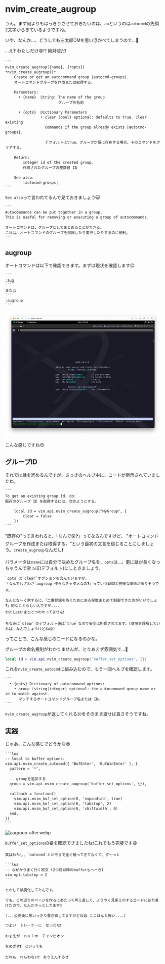 # nvim_create_augroup

うん。まず何よりもはっきりさせておきたいのは、`au`というのは`autocmd`の先頭2文字からきているようですね。

いや、なんか...、どうしても三太郎CMを思い浮かべてしまうので...🍑

...え❓ わたしだけ😧⁉️ 絶対嘘だ❗

~~~admonish info title=":h nvim_create_augroup"
```
nvim_create_augroup({name}, {*opts})                   *nvim_create_augroup()*
    Create or get an autocommand group |autocmd-groups|.
    オートコマンドグループを作成または取得する。

    Parameters:  
      • {name}  String: The name of the group
                        グループの名前

      • {opts}  Dictionary Parameters
                • clear (bool) optional: defaults to true. Clear existing
                  commands if the group already exists |autocmd-groups|.

                  デフォルトはtrue。グループが既に存在する場合、そのコマンドをクリアする。

    Return:  
        Integer id of the created group.
        作成されたグループの整数値 ID

    See also:  
        |autocmd-groups|
```
~~~

`See also`って言われてるんで見ておきましょう😺

~~~admonish info title=":h autocmd-groups"
```
Autocommands can be put together in a group. 
This is useful for removing or executing a group of autocommands.

オートコマンドは、グループとしてまとめることができる。
これは、オートコマンドのグループを削除したり実行したりするのに便利。
```
~~~

## augroup

オートコマンドは以下で確認できます。まずは現状を確認します😌

~~~admonish quote
```
:aug
```
または
```
:augroup
```
~~~

![augroup-before.webp](img/augroup-before.webp)

こんな感じですね😌

## グループID

それでは話を進めるんですが、さっきのヘルプ中に、コードが例示されていましたね。

~~~admonish info title=":h nvim_create_augroup"
```
To get an existing group id, do:  
既存のグループ ID を取得するには、次のようにする。 

    local id = vim.api.nvim_create_augroup("MyGroup", {
        clear = false
    })
``` 
~~~

"既存の"って言われると、「なんで😮❓」ってなるんですけど、
"オートコマンドグループを作成または取得する。"という最初の文言を信じることにしましょう。`create_augroup`なんだし❗

パラメータは`name`には自分で決めたグループ名を、`opts`は...。更に話が長くなっちゃうんで空っぽ(デフォルト)にしときましょう。

```admonish note
`opts`は`clear`オプションを含んでいますが、
「なんでわざわざ`augroup`作らなきゃダメなの❓」っていう疑問と密接な関係がありそうです。

なんとな〜く察するに、「二重登録を防ぐためにある程度まとめて制御できた方がいいでしょ❓」的なことらしいんですが...、
わたしはいまひとつわかってません❗

ちなみに`clear`のデフォルト値は`true`なので安全は担保されてます。(意味を理解していれば、なんでしょうけどね😅)
```

ってことで、こんな感じのコードになるのかな。

グループの命名規則がわかりませんが、とりあえず雰囲気で...🤫

```lua
local id = vim.api.nvim_create_augroup("buffer_set_options", {})
``````

これを`nvim_create_autocmd`に組み込むので、もう一回ヘルプを確認します。

~~~admonish info title=":h nvim_create_autocmd"
```
  • {opts} Dictionary of autocommand options:
    • group (string|integer) optional: the autocommand group name or id to match against.
      マッチするオートコマンドグループ名または ID。
```
~~~

`nvim_create_augroup`が返してくれる`ID`をそのまま渡せば良さそうですね。

## 実践

じゃあ、こんな感じでどうかな😆

~~~admonish example title="options.lua"
```lua
-- local to buffer options:
vim.api.nvim_create_autocmd({ 'BufEnter', 'BufWinEnter' }, {
  pattern = '*',

  -- groupを追加する
  group = vim.api.nvim_create_augroup('buffer_set_options', {}),

  callback = function()
    vim.api.nvim_buf_set_option(0, 'expandtab', true)
    vim.api.nvim_buf_set_option(0, 'tabstop', 2)
    vim.api.nvim_buf_set_option(0, 'shiftwidth', 0)
  end,
})
```
~~~

![augroup-after.webp](img/augroup-after.webp)

`buffer_set_options`の姿を確認できましたね❗これでもう完璧です😆

~~~admonish note
実はわたし、`autocmd`とか今まで全く触ってきてなくて、ず〜っと

```lua
-- なぜかうまく行く呪文 (2つ目以降のbufferもへーき)
vim.opt.tabstop = 2
```

とかして誤魔化してたんです。

でも、この辺りのページを作るにあたって考え直して、ようやく見栄えのするコードに辿り着けたので、なんかホッとしてます☺️

(...公開後に思いっきり書き直してますけどね😅 ここほんと怖い...。)
~~~

```admonish success
つよい　トレーナーに　なったな❗
```

```admonish success title=""
おまえが　ｎｖｉｍ　チャンピオン

をめざす❗　といっても
```

```admonish success title=""
だれも　わらわない❗　おうえんするぜ
```
